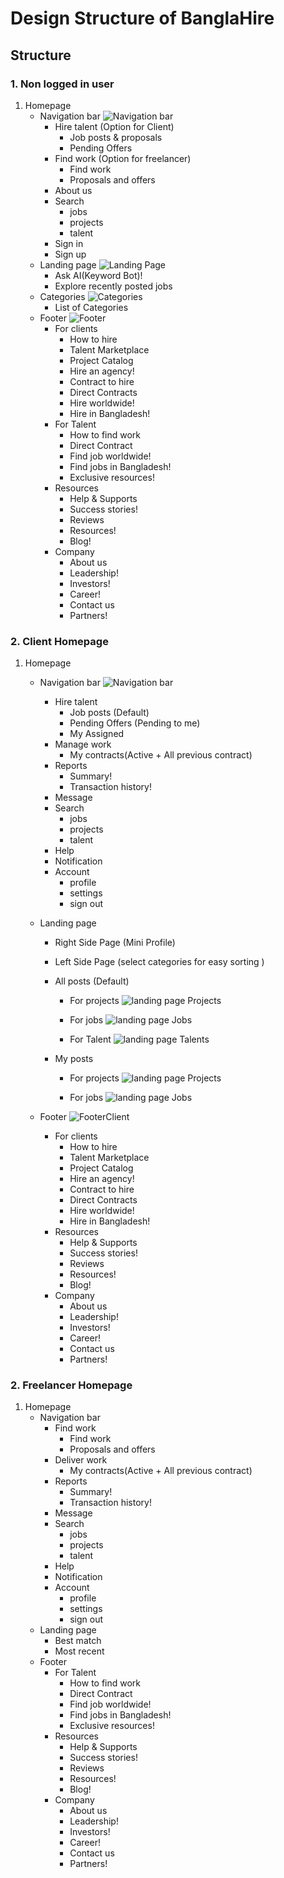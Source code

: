# Design Structure of BanglaHire
## Structure

### 1. Non logged in user
1. Homepage
    - Navigation bar
    ![Navigation bar](Images/navbar.png)
        - Hire talent (Option for Client)
            - Job posts & proposals
            - Pending Offers
        - Find work (Option for freelancer)
            - Find work
            - Proposals and offers
        - About us
        - Search
            - jobs
            - projects
            - talent
        - Sign in
        - Sign up
    - Landing page
    ![Landing Page](Images/landingpage.png)
        - Ask AI(Keyword Bot)!
        - Explore recently posted jobs
    - Categories
    ![Categories](Images/categoies.png)
        - List of Categories
    - Footer
    ![Footer](Images/footer.png)
        - For clients
            - How to hire
            - Talent Marketplace
            - Project Catalog
            - Hire an agency!
            - Contract to hire
            - Direct Contracts
            - Hire worldwide!
            - Hire in Bangladesh!
        - For Talent
            - How to find work
            - Direct Contract
            - Find job worldwide!
            - Find jobs in Bangladesh!
            - Exclusive resources!
        - Resources
            - Help & Supports
            - Success stories!
            - Reviews
            - Resources!
            - Blog!
        - Company
            - About us
            - Leadership!
            - Investors!
            - Career!
            - Contact us
            - Partners!


### 2. Client Homepage

1. Homepage
    - Navigation bar
    ![Navigation bar](Images/navbarclient.png)
        - Hire talent
            - Job posts (Default)
            - Pending Offers (Pending to me)
            - My Assigned
        - Manage work
            - My contracts(Active + All previous contract)
        - Reports
            - Summary!
            - Transaction history!
        - Message 
        - Search
            - jobs
            - projects
            - talent
        - Help
        - Notification
        - Account
            - profile
            - settings
            - sign out
    - Landing page
        - Right Side Page (Mini Profile)
        - Left Side Page (select categories for easy sorting )
        - All posts (Default)
    
            - For projects
    ![landing page Projects](Images/landingpageclientProject.png)

            - For jobs
        ![landing page Jobs](Images/landingpageclientJobs.png)

            - For Talent
        ![landing page Talents](Images/landingpageclientFreelancer.png)

        - My posts 
    
            - For projects
    ![landing page Projects](Images/landingpageclientProjectMyPost.png)

            - For jobs
        ![landing page Jobs](Images/landingpageclientJobsMyPost.png)

    - Footer
    ![FooterClient](Images/footerClient.png)
        - For clients
            - How to hire
            - Talent Marketplace
            - Project Catalog
            - Hire an agency!
            - Contract to hire
            - Direct Contracts
            - Hire worldwide!
            - Hire in Bangladesh!
        - Resources
            - Help & Supports
            - Success stories!
            - Reviews
            - Resources!
            - Blog!
        - Company
            - About us
            - Leadership!
            - Investors!
            - Career!
            - Contact us
            - Partners!


### 2. Freelancer Homepage

1. Homepage
    - Navigation bar
        - Find work
            - Find work
            - Proposals and offers
        - Deliver work
            - My contracts(Active + All previous contract)
        - Reports
            - Summary!
            - Transaction history!
        - Message 
        - Search
            - jobs
            - projects
            - talent
        - Help
        - Notification
        - Account
            - profile
            - settings
            - sign out
    - Landing page
        - Best match
        - Most recent
    - Footer
        - For Talent
            - How to find work
            - Direct Contract
            - Find job worldwide!
            - Find jobs in Bangladesh!
            - Exclusive resources!
        - Resources
            - Help & Supports
            - Success stories!
            - Reviews
            - Resources!
            - Blog!
        - Company
            - About us
            - Leadership!
            - Investors!
            - Career!
            - Contact us
            - Partners!
